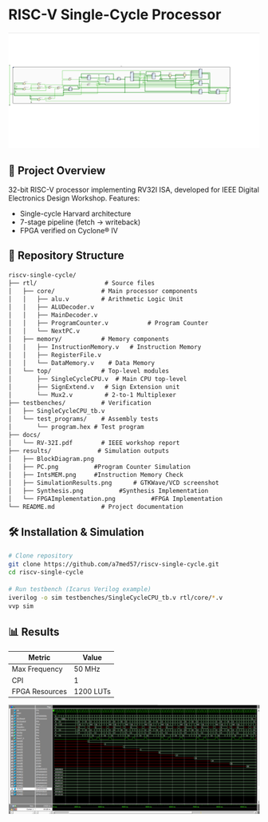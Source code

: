 # RISC-V Single-Cycle Processor
![Block Diagram](results/BlockDiagram.png)

## 📝 Project Overview
32-bit RISC-V processor implementing RV32I ISA, developed for IEEE Digital Electronics Design Workshop. Features:
- Single-cycle Harvard architecture
- 7-stage pipeline (fetch → writeback)
- FPGA verified on Cyclone® IV

## 📁 Repository Structure
```
riscv-single-cycle/
├── rtl/                   # Source files
│   ├── core/             # Main processor components
│   │   ├── alu.v         # Arithmetic Logic Unit
│   │   ├── ALUDecoder.v
│   │   ├── MainDecoder.v
│   │   ├── ProgramCounter.v           # Program Counter
│   │   └── NextPC.v            
│   ├── memory/           # Memory components
│   │   ├── InstructionMemory.v   # Instruction Memory
│   │   ├── RegisterFile.v 
│   │   └── DataMemory.v    # Data Memory
│   └── top/              # Top-level modules
│       ├── SingleCycleCPU.v  # Main CPU top-level
│       ├── SignExtend.v   # Sign Extension unit
│       └── Mux2.v         # 2-to-1 Multiplexer
├── testbenches/          # Verification
│   ├── SingleCycleCPU_tb.v
│   └── test_programs/    # Assembly tests
│       └── program.hex # Test program
├── docs/
│   └── RV-32I.pdf        # IEEE workshop report
├── results/             # Simulation outputs
│   ├── BlockDiagram.png          
│   ├── PC.png          #Program Counter Simulation        
│   ├── IntsMEM.png     #Instruction Memory Check      
│   ├── SimulationResults.png      # GTKWave/VCD screenshot
│   ├── Synthesis.png          #Synthesis Implementation
│   └── FPGAImplementation.png          #FPGA Implementation   
└── README.md             # Project documentation
```
## 🛠️ Installation & Simulation
```bash
# Clone repository
git clone https://github.com/a7med57/riscv-single-cycle.git
cd riscv-single-cycle

# Run testbench (Icarus Verilog example)
iverilog -o sim testbenches/SingleCycleCPU_tb.v rtl/core/*.v
vvp sim
```

## 📊 Results
| Metric          | Value       |
|-----------------|-------------|
| Max Frequency   | 50 MHz      |
| CPI             | 1           |
| FPGA Resources  | 1200 LUTs   |

![Fibonacci Simulation](results/SimulationResults.png)

